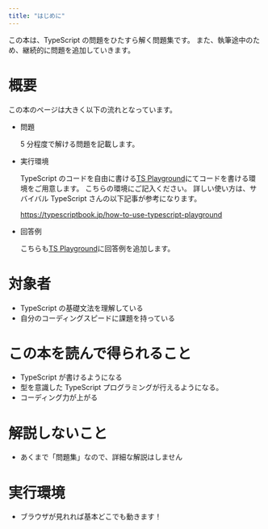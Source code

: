 ```yaml
---
title: "はじめに"
---
```


この本は、TypeScript の問題をひたすら解く問題集です。
また、執筆途中のため、継続的に問題を追加していきます。

# 概要

この本のページは大きく以下の流れとなっています。

- 問題

  5 分程度で解ける問題を記載します。

- 実行環境

  TypeScript のコードを自由に書ける[TS Playground](https://www.typescriptlang.org/play/)にてコードを書ける環境をご用意します。
  こちらの環境にご記入ください。
  詳しい使い方は、サバイバル TypeScript さんの以下記事が参考になります。

  https://typescriptbook.jp/how-to-use-typescript-playground

- 回答例

  こちらも[TS Playground](https://www.typescriptlang.org/play/)に回答例を追加します。

# 対象者

- TypeScript の基礎文法を理解している
- 自分のコーディングスピードに課題を持っている

# この本を読んで得られること

- TypeScript が書けるようになる
- 型を意識した TypeScript プログラミングが行えるようになる。
- コーディング力が上がる

# 解説しないこと

- あくまで「問題集」なので、詳細な解説はしません

# 実行環境

- ブラウザが見れれば基本どこでも動きます！
